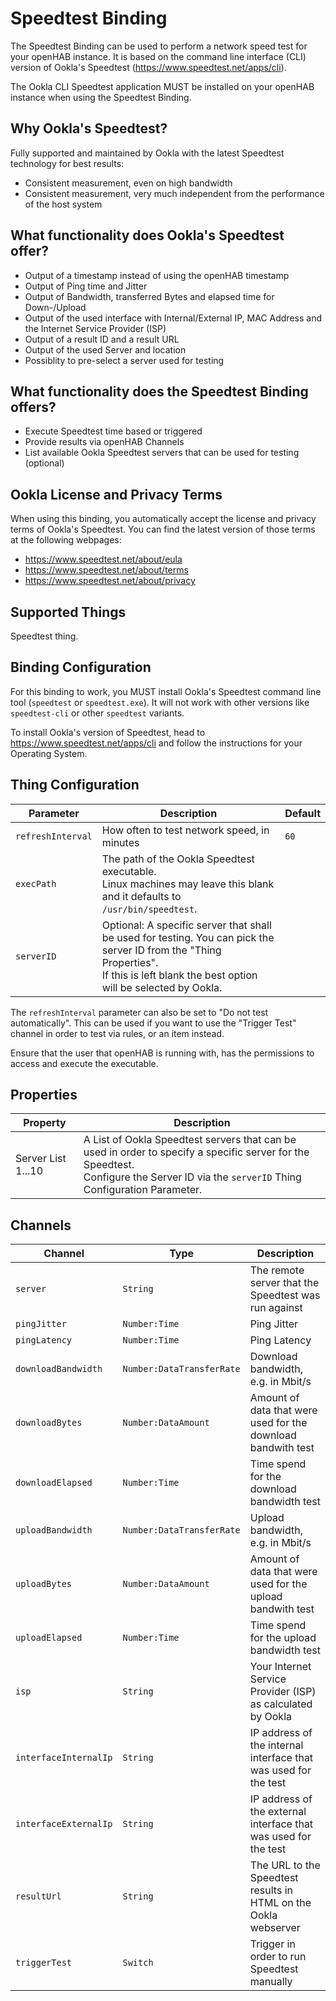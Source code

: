 # Speedtest Binding

The Speedtest Binding can be used to perform a network speed test for your openHAB instance.
It is based on the command line interface (CLI) version of Ookla's Speedtest (https://www.speedtest.net/apps/cli).

The Ookla CLI Speedtest application MUST be installed on your openHAB instance when using the Speedtest Binding.


## Why Ookla's Speedtest?

Fully supported and maintained by Ookla with the latest Speedtest technology for best results:

* Consistent measurement, even on high bandwidth
* Consistent measurement, very much independent from the performance of the host system


## What functionality does Ookla's Speedtest offer?

* Output of a timestamp instead of using the openHAB timestamp
* Output of Ping time and Jitter
* Output of Bandwidth, transferred Bytes and elapsed time for Down-/Upload
* Output of the used interface with Internal/External IP, MAC Address and the Internet Service Provider (ISP)
* Output of a result ID and a result URL
* Output of the used Server and location
* Possiblity to pre-select a server used for testing


## What functionality does the Speedtest Binding offers?

* Execute Speedtest time based or triggered
* Provide results via openHAB Channels
* List available Ookla Speedtest servers that can be used for testing (optional)


## Ookla License and Privacy Terms

When using this binding, you automatically accept the license and privacy terms of Ookla's Speedtest.
You can find the latest version of those terms at the following webpages:

* https://www.speedtest.net/about/eula
* https://www.speedtest.net/about/terms
* https://www.speedtest.net/about/privacy


## Supported Things

Speedtest thing.

## Binding Configuration

For this binding to work, you MUST install Ookla's Speedtest command line tool (`speedtest` or `speedtest.exe`).
It will not work with other versions like `speedtest-cli` or other `speedtest` variants.

To install Ookla's version of Speedtest, head to https://www.speedtest.net/apps/cli and follow the instructions for your Operating System.

## Thing Configuration

| Parameter         |  Description                                                                                                                 | Default |
|-------------------|------------------------------------------------------------------------------------------------------------------------------|---------|
| `refreshInterval` | How often to test network speed, in minutes                                                                                  | `60`    |
| `execPath`        | The path of the Ookla Speedtest executable.<br/>Linux machines may leave this blank and it defaults to `/usr/bin/speedtest`. |         |
| `serverID`        | Optional: A specific server that shall be used for testing. You can pick the server ID from the "Thing Properties".<br/>If this is left blank the best option will be selected by Ookla.          |         |

The `refreshInterval` parameter can also be set to "Do not test automatically".
This can be used if you want to use the "Trigger Test" channel in order to test via rules, or an item instead.

Ensure that the user that openHAB is running with, has the permissions to access and execute the executable.

## Properties

| Property            | Description                                                                                                |
|---------------------|------------------------------------------------------------------------------------------------------------|
| Server List 1...10  | A List of Ookla Speedtest servers that can be used in order to specify a specific server for the Speedtest.<br/>Configure the Server ID via the `serverID` Thing Configuration Parameter. |

## Channels

| Channel               | Type                      | Description                                                       |
|-----------------------|---------------------------|-------------------------------------------------------------------|
| `server`              | `String`                  | The remote server that the Speedtest was run against              |
| `pingJitter`          | `Number:Time`             | Ping Jitter                                                       |
| `pingLatency`         | `Number:Time`             | Ping Latency                                                      |
| `downloadBandwidth`   | `Number:DataTransferRate` | Download bandwidth, e.g. in Mbit/s                                |
| `downloadBytes`       | `Number:DataAmount`       | Amount of data that were used for the download bandwith test      |
| `downloadElapsed`     | `Number:Time`             | Time spend for the download bandwidth test                         |
| `uploadBandwidth`     | `Number:DataTransferRate` | Upload bandwidth, e.g. in Mbit/s                                  |
| `uploadBytes`         | `Number:DataAmount`       | Amount of data that were used for the upload bandwith test        |
| `uploadElapsed`       | `Number:Time`             | Time spend for the upload bandwidth test                           |
| `isp`                 | `String`                  | Your Internet Service Provider (ISP) as calculated by Ookla       |
| `interfaceInternalIp` | `String`                  | IP address of the internal interface that was used for the test   |
| `interfaceExternalIp` | `String`                  | IP address of the external interface that was used for the test   |
| `resultUrl`           | `String`                  | The URL to the Speedtest results in HTML on the Ookla webserver    |
| `triggerTest`         | `Switch`                  | Trigger in order to run Speedtest manually                        |
